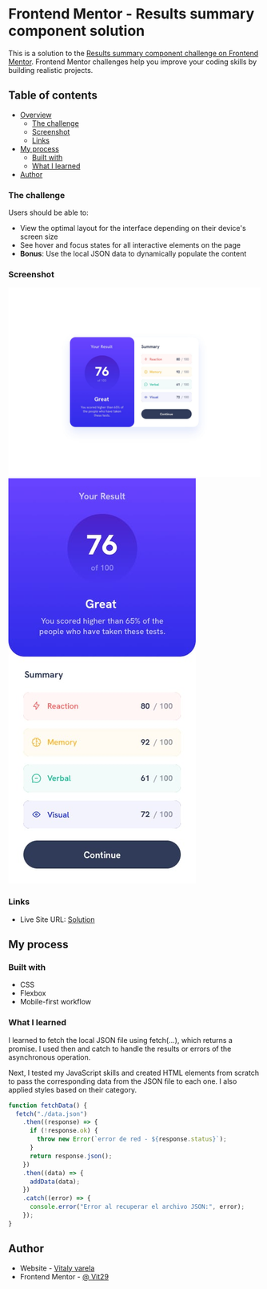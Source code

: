 # Frontend Mentor - Results summary component solution

This is a solution to the [Results summary component challenge on Frontend Mentor](https://www.frontendmentor.io/challenges/results-summary-component-CE_K6s0maV). Frontend Mentor challenges help you improve your coding skills by building realistic projects. 

## Table of contents

- [Overview](#overview)
  - [The challenge](#the-challenge)
  - [Screenshot](#screenshot)
  - [Links](#links)
- [My process](#my-process)
  - [Built with](#built-with)
  - [What I learned](#what-i-learned)
- [Author](#author)


### The challenge

Users should be able to:

- View the optimal layout for the interface depending on their device's screen size
- See hover and focus states for all interactive elements on the page
- **Bonus**: Use the local JSON data to dynamically populate the content

### Screenshot

![](design/desktop-design.jpg)
![](design/mobile-design.jpg)



### Links

- Live Site URL: [Solution](https://vit29.github.io/results-summary/)

## My process

### Built with

- CSS 
- Flexbox
- Mobile-first workflow

### What I learned

I learned to fetch the local JSON file using fetch(...), which returns a promise. I used then and catch to handle the results or errors of the asynchronous operation.

Next, I tested my JavaScript skills and created HTML elements from scratch to pass the corresponding data from the JSON file to each one. I also applied styles based on their category.

```js
function fetchData() {
  fetch("./data.json")
    .then((response) => {
      if (!response.ok) {
        throw new Error(`error de red - ${response.status}`);
      }
      return response.json();
    })
    .then((data) => {
      addData(data);
    })
    .catch((error) => {
      console.error("Error al recuperar el archivo JSON:", error);
    });
}
```

## Author

- Website - [Vitaly varela](https://vit29.github.io/portafolio/)
- Frontend Mentor - [@ Vit29](https://www.frontendmentor.io/profile/Vit29)

